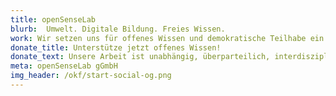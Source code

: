 ```yaml
---
title: openSenseLab
blurb:  Umwelt. Digitale Bildung. Freies Wissen.
work: Wir setzen uns für offenes Wissen und demokratische Teilhabe ein. Dafür entwickeln wir Technologien und Instrumente und stärken so die Zivilgesellschaft.
donate_title: Unterstütze jetzt offenes Wissen!
donate_text: Unsere Arbeit ist unabhängig, überparteilich, interdisziplinär und nicht kommerziell. Mit einer Spende unterstützt Du uns und unsere Community.
meta: openSenseLab gGmbH
img_header: /okf/start-social-og.png
---
```

